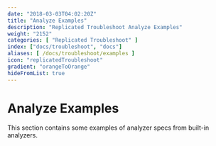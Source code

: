 ```yaml
---
date: "2018-03-03T04:02:20Z"
title: "Analyze Examples"
description: "Replicated Troubleshoot Analyze Examples"
weight: "2152"
categories: [ "Replicated Troubleshoot" ]
index: ["docs/troubleshoot", "docs"]
aliases: [ /docs/troubleshoot/examples ]
icon: "replicatedTroubleshoot"
gradient: "orangeToOrange"
hideFromList: true
---
```


# Analyze Examples

This section contains some examples of analyzer specs from built-in analyzers.
